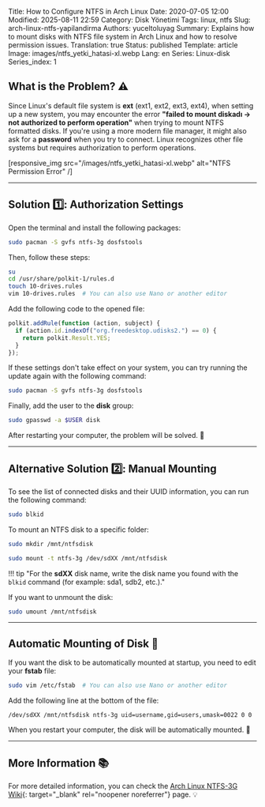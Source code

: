 Title: How to Configure NTFS in Arch Linux
Date: 2020-07-05 12:00
Modified: 2025-08-11 22:59
Category: Disk Yönetimi
Tags: linux, ntfs
Slug: arch-linux-ntfs-yapilandirma
Authors: yuceltoluyag
Summary: Explains how to mount disks with NTFS file system in Arch Linux and how to resolve permission issues.
Translation: true
Status: published
Template: article
Image: images/ntfs_yetki_hatasi-xl.webp
Lang: en
Series: Linux-disk
Series_index: 1

## What is the Problem? ⚠️

Since Linux's default file system is **ext** (ext1, ext2, ext3, ext4), when setting up a new system, you may encounter the error **"failed to mount diskadı -> not authorized to perform operation"** when trying to mount NTFS formatted disks. If you're using a more modern file manager, it might also ask for a **password** when you try to connect. Linux recognizes other file systems but requires authorization to perform operations.

[responsive_img src="/images/ntfs_yetki_hatasi-xl.webp" alt="NTFS Permission Error" /]

---

## Solution 1️⃣: Authorization Settings

Open the terminal and install the following packages:

```bash
sudo pacman -S gvfs ntfs-3g dosfstools
```

Then, follow these steps:

```bash
su
cd /usr/share/polkit-1/rules.d
touch 10-drives.rules
vim 10-drives.rules  # You can also use Nano or another editor
```

Add the following code to the opened file:

```javascript
polkit.addRule(function (action, subject) {
  if (action.id.indexOf("org.freedesktop.udisks2.") == 0) {
    return polkit.Result.YES;
  }
});
```

If these settings don't take effect on your system, you can try running the update again with the following command:

```bash
sudo pacman -S gvfs ntfs-3g dosfstools
```

Finally, add the user to the **disk** group:

```bash
sudo gpasswd -a $USER disk
```

After restarting your computer, the problem will be solved. 🚀

---

## Alternative Solution 2️⃣: Manual Mounting

To see the list of connected disks and their UUID information, you can run the following command:

```bash
sudo blkid
```

To mount an NTFS disk to a specific folder:

```bash
sudo mkdir /mnt/ntfsdisk
```

```bash
sudo mount -t ntfs-3g /dev/sdXX /mnt/ntfsdisk
```

!!! tip "For the <b>sdXX</b> disk name, write the disk name you found with the `blkid` command (for example: sda1, sdb2, etc.)."

If you want to unmount the disk:

```bash
sudo umount /mnt/ntfsdisk
```

---

## Automatic Mounting of Disk 🔄

If you want the disk to be automatically mounted at startup, you need to edit your **fstab** file:

```bash
sudo vim /etc/fstab  # You can also use Nano or another editor
```

Add the following line at the bottom of the file:

```
/dev/sdXX /mnt/ntfsdisk ntfs-3g uid=username,gid=users,umask=0022 0 0
```

When you restart your computer, the disk will be automatically mounted. 🚀

---

## More Information 📚

For more detailed information, you can check the [Arch Linux NTFS-3G Wiki](https://wiki.archlinux.org/index.php/NTFS-3G){: target="\_blank" rel="noopener noreferrer"} page. 💡
